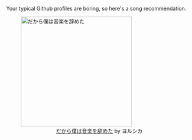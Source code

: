 Your typical Github profiles are boring, so here's a song recommendation.
<figure><img width="300" height="300" src="https://i.scdn.co/image/ab67616d0000b273b1b3b83ffee5925197e7ef2c" alt="だから僕は音楽を辞めた" /><figcaption align="center"><a href="https://open.spotify.com/track/5j7ixaLeGTGSv4DzKs0pCM" target="_blank">だから僕は音楽を辞めた</a> by ヨルシカ</figcaption></figure>
